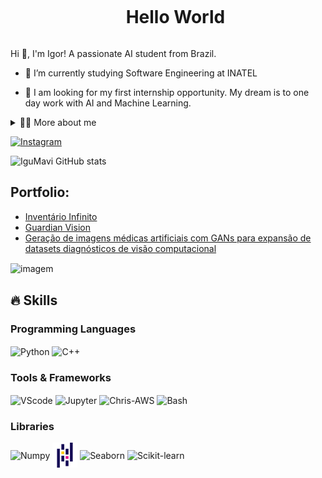 <!--título-->
<div id="user-content-toc">
  <ul align="center">
    <summary><h1 style="display: inline-block">Hello World</h1></summary>
</div>

<!-- Presentation -->
<p>
  Hi 👋, I'm Igor! A passionate AI student from Brazil.

  - 🌱 I’m currently studying Software Engineering at INATEL

  - 🔭 I am looking for my first internship opportunity. My dream is to one day work with AI and Machine Learning.
</p>

<!-- Dropdown -->
<details>
  <summary>👨‍💻 More about me</summary>

  - 💬 I am 19 years old, currently living in Brazil. I have a B2 level in English and have experience with Python, C++, Docker and Machine Learning. I'm also a volleyball player from my university, I play a lot of university competitions.

  - ⚡ I enjoy playing videogames, reeding books and study about tecnology in general \o/
</details>

<!-- Links -->
[![Instagram](https://img.shields.io/badge/Instagram-E4405F?style=for-the-badge&logo=instagram&logoColor=white)](https://www.instagram.com/igor.mavigno/)

<!-- GithubStats -->
![IguMavi GitHub stats](https://github-readme-stats.vercel.app/api?username=IguMavi&show_icons=true&theme=gotham)

<!-- Portfolio -->
## Portfolio:
- [Inventário Infinito](https://github.com/IguMavi/Inventario-Infinito)
- [Guardian Vision](https://github.com/IguMavi/)
- [Geração de imagens médicas artificiais com GANs para expansão de datasets diagnósticos de visão computacional](https://github.com/VariableBee/COVID_19_DASHBOARD)

<!-- GIF -->
<p align="left">
  <img align="center" src="https://media.giphy.com/media/v1.Y2lkPWVjZjA1ZTQ3NGkwOGl4YTZ4cWRkbjA3c3hsdXF0bzBqYzRieDM2NmVsbmM3OGRrdiZlcD12MV9naWZzX3JlbGF0ZWQmY3Q9Zw/8SzmrGqs6oD7i/giphy.gif" alt="imagem">
</p>

## 🔥 Skills
<!-- Skills: Programming Languages -->
  <div style="flex-basis: 48%;">
    <h3>Programming Languages</h3>
    <img align="center" alt="Python" height="30" width="40" src="https://encrypted-tbn0.gstatic.com/images?q=tbn:ANd9GcQCTdlxpN40oRq28d7owUaaoj4y37IjSn5RNA&s">
    <img align="center" alt="C++" height="30" width="40" src="https://images.prismic.io/keep-it/cbe401fa-ce4b-4644-985f-e2bb42b909ef_28_WhyC%2B%2B.png?auto=compress,format&rect=0,0,1200,1200&w=800&h=800">
  </div>
  
  <!-- Skills: Tools & Frameworks -->
  <div style="flex-basis: 48%;">
    <h3>Tools & Frameworks</h3>
    <img align="center" alt="VScode" height="30" width="40" src="https://cdn.jsdelivr.net/gh/devicons/devicon/icons/vscode/vscode-original.svg">
    <img align="center" alt="Jupyter" height="30" width="40" src="https://cdn.jsdelivr.net/gh/devicons/devicon/icons/jupyter/jupyter-original.svg">
    <img align="center" alt="Chris-AWS" height="30" width="40" src="https://cdn.jsdelivr.net/gh/devicons/devicon/icons/git/git-original.svg">
    <img align="center" alt="Bash" height="30" width="40" src="https://cdn.jsdelivr.net/gh/devicons/devicon/icons/bash/bash-original.svg">
  </div>
  
  <!-- Skills: Libraries -->
  <div style="flex-basis: 48%;">
    <h3>Libraries</h3>
    <img align="center" alt="Numpy" height="30" width="40" src="https://cdn.jsdelivr.net/gh/devicons/devicon/icons/numpy/numpy-original.svg">
    <img align="center" alt="Pandas" src="https://raw.githubusercontent.com/devicons/devicon/2ae2a900d2f041da66e950e4d48052658d850630/icons/pandas/pandas-original.svg" alt="pandas" width="40" height="40"/>
    <img align="center" alt="Seaborn" src="https://seaborn.pydata.org/_images/logo-mark-lightbg.svg" alt="seaborn" width="40" height="40"/>
    <img align="center" alt="Scikit-learn" src="https://upload.wikimedia.org/wikipedia/commons/0/05/Scikit_learn_logo_small.svg" alt="scikit_learn" width="40" height="40"/>
  </div>
